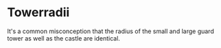 # Towerradii

It's a common misconception that the radius of the small and large guard tower as well as the castle are identical.

<figure><img src="../../assets/unknown.png" alt=""><figcaption></figcaption></figure>

